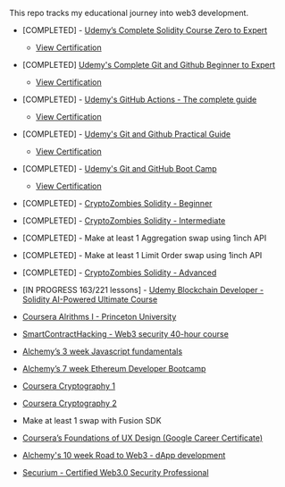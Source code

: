 
This repo tracks my educational journey into web3 development.


- [COMPLETED] - [Udemy’s Complete Solidity Course Zero to Expert](https://www.udemy.com/course/the-complete-solidity-course-blockchain-zero-to-expert)
  - [View Certification](https://www.udemy.com/certificate/UC-779b0f8a-c834-4e2c-aefc-3dcaae00a208/)
    
- [COMPLETED] [Udemy's Complete Git and Github Beginner to Expert](https://www.udemy.com/course/complete-git-and-github-beginner-to-expert/?utm_source=adwords&utm_medium=udemyads&utm_campaign=DSA_Catchall_la.EN_cc.US&utm_content=deal4584&utm_term=_._ag_95911180068_._ad_532194018659_._kw__._de_c_._dm__._pl__._ti_dsa-406594358574_._li_9029652_._pd__._&matchtype=)
  - [View Certification]( https://www.udemy.com/certificate/UC-b70d8862-451d-401a-9582-90375d9cab8f/)
  
- [COMPLETED] - [Udemy's GitHub Actions - The complete guide](https://www.udemy.com/course/github-actions-the-complete-guide/)
  - [View Certification](https://udemy-certificate.s3.amazonaws.com/image/UC-02466df3-436e-4ef4-9488-a07ce9beea72.jpg)
    
- [COMPLETED] - [Udemy's Git and Github Practical Guide](https://www.udemy.com/course/git-github-practical-guide/)
  - [View Certification](https://www.udemy.com/certificate/UC-857c73b1-c9f8-4c8b-8593-62d3f60f0fa0/)
    
- [COMPLETED] - [Udemy's Git and GitHub Boot Camp](https://www.udemy.com/course/git-and-github-bootcamp/)
    - [View Certification](https://www.udemy.com/certificate/UC-33c208a4-9f02-4b89-97ab-ae5c90fe5030/)
 
- [COMPLETED] - [CryptoZombies Solidity - Beginner](https://cryptozombies.io/en/course/)  
- [COMPLETED] - [CryptoZombies Solidity - Intermediate](https://cryptozombies.io/en/course/)
- [COMPLETED] - Make at least 1 Aggregation swap using 1inch API
- [COMPLETED] - Make at least 1 Limit Order swap using 1inch API
- [COMPLETED] - [CryptoZombies Solidity - Advanced](https://cryptozombies.io/en/course/)
- [IN PROGRESS 163/221 lessons] - [Udemy Blockchain Developer - Solidity AI-Powered Ultimate Course](https://www.udemy.com/course/blockchain-developer-solidity-ai-powered-ultimate-course/learn/lecture/38748294#overview)
- [Coursera Alrithms I - Princeton University](https://www.coursera.org/learn/algorithms-part1/home/week/1)
- [SmartContractHacking - Web3 security 40-hour course](https://smartcontractshacking.com/?referral=owen)
- [Alchemy’s 3 week Javascript fundamentals](https://university.alchemy.com/js)
- [Alchemy’s 7 week Ethereum Developer Bootcamp](https://university.alchemy.com/ethereum)
- [Coursera Cryptography 1](https://www.coursera.org/learn/crypto?action=enroll)
- [Coursera Cryptography 2](https://www.coursera.org/learn/crypto2)	
- Make at least 1 swap with Fusion SDK	
- [Coursera’s Foundations of UX Design (Google Career Certificate)](https://www.coursera.org/learn/foundations-user-experience-design)
- [Alchemy's 10 week Road to Web3 - dApp development](https://docs.alchemy.com/docs/welcome-to-the-road-to-web3)
- [Securium - Certified Web3.0 Security Professional](https://www.securiumacademy.com/certified-web3-0-security-professional/)



